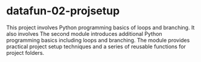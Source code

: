 # datafun-02-projsetup
This project involves Python programming basics of loops and branching. It also involves The second module introduces additional Python programming basics including loops and branching. The module provides practical project setup techniques and a series of reusable functions for project folders.
